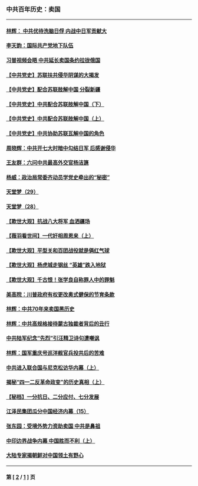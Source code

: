 ### 中共百年历史：卖国
---
#### [林辉： 中共优待洗脑日俘 内战中日军贡献大](../../pages/nf1176117/n13624644.md?02230430) 
#### [李天韵：国际共产党地下队伍](../../pages/nf1176117/n13611808.md?02230430) 
#### [习普视频会晤 中共延长卖国条约拉拢俄国](../../pages/nf1176117/n13060971.md?02230430) 
#### [【中共党史】苏联扶共侵华阴谋的大揭发](../../pages/nf1176117/n13056050.md?02230430) 
#### [【中共党史】配合苏联肢解中国 分裂新疆](../../pages/nf1176117/n13040700.md?02230430) 
#### [【中共党史】中共配合苏联肢解中国（下）](../../pages/nf1176117/n13035660.md?02230430) 
#### [【中共党史】中共配合苏联肢解中国（上）](../../pages/nf1176117/n13030262.md?02230430) 
#### [【中共党史】中共协助苏联瓦解中国的角色](../../pages/nf1176117/n13018109.md?02230430) 
#### [周晓辉：中共开七大时暗中勾结日军 后感谢侵华](../../pages/nf1176117/n12921960.md?02230430) 
#### [王友群：六问中共最高外交官杨洁篪](../../pages/nf1176117/n12836495.md?02230430) 
#### [杨威：政治局常委齐动员学党史牵出的“秘密”](../../pages/nf1176117/n12764642.md?02230430) 
#### [天堂梦（29）](../../pages/nf1176117/n12408465.md?02230430) 
#### [天堂梦（28）](../../pages/nf1176117/n12408309.md?02230430) 
#### [【欺世大观】抗战八大将军 血洒疆场](../../pages/nf1176117/n12357044.md?02230430) 
#### [【薇羽看世间】一代奸相周恩来（上）](../../pages/nf1176117/n12401109.md?02230430) 
#### [【欺世大观】平型关和百团战役就是俩红气球](../../pages/nf1176117/n12359157.md?02230430) 
#### [【欺世大观】杨虎城走钢丝 “英雄”跌入地狱](../../pages/nf1176117/n12358840.md?02230430) 
#### [【欺世大观】千古恨！张学良自称罪人中的罪魁](../../pages/nf1176117/n12358629.md?02230430) 
#### [美高院：川普政府有权更改奥式健保的节育条款](../../pages/nf1176117/n12242171.md?02230430) 
#### [林辉：中共70年来卖国黑历史](../../pages/nf1176117/n11552181.md?02230430) 
#### [林辉：中共高规格接待蒙古独裁者背后的丑行](../../pages/nf1176117/n11225005.md?02230430) 
#### [中共陆军纪念“先烈”引汪精卫诗句遭嘲讽](../../pages/nf1176117/n11153345.md?02230430) 
#### [林辉：国军重庆号巡洋舰官兵投共后的苦难](../../pages/nf1176117/n10997801.md?02230430) 
#### [中共进入联合国与尼克松访华内幕（上）](../../pages/nf1176117/n10138788.md?02230430) 
#### [揭秘“四一二反革命政变”的历史真相（上）](../../pages/nf1176117/n9996650.md?02230430) 
#### [【秘档】一分抗日、二分应付、七分发展](../../pages/nf1176117/n9331484.md?02230430) 
#### [江泽民集团瓜分中国经济内幕（15）](../../pages/nf1176117/n9268584.md?02230430) 
#### [张东园：受境外势力资助卖国 中共是鼻祖](../../pages/nf1176117/n9272480.md?02230430) 
#### [中印边界战争内幕 中国胜而不利（上）](../../pages/nf1176117/n9252458.md?02230430) 
#### [大陆专家揭朝鲜对中国领土有野心](../../pages/nf1176117/n9074056.md?02230430) 

---
#### 第 [ [2](./2.md?02230430) / [1](./1.md?02230430) ] 页

